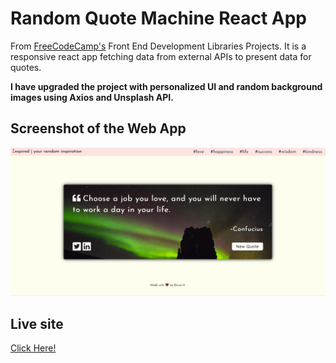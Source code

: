 # Random Quote Machine React App

From [FreeCodeCamp's](https://www.freecodecamp.org/learn/front-end-libraries/front-end-libraries-projects/build-a-random-quote-machine) Front End Development Libraries Projects. It is a responsive react app fetching data from external APIs to present data for quotes. 

**I have upgraded the project with personalized UI and random background images using Axios and Unsplash API.**

## Screenshot of the Web App

![](src/quote-machine.gif)

## Live site
[Click Here!](https://d-antonelli.github.io/random-quote/)

